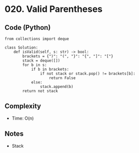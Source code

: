 # 020. Valid Parentheses

## Code (Python)
```python3
from collections import deque

class Solution:
    def isValid(self, s: str) -> bool:
        brackets = {")": "(", "}": "{", "]": "["}
        stack = deque([])
        for b in s:
            if b in brackets:
                if not stack or stack.pop() != brackets[b]:
                    return False
            else:
                stack.append(b)
        return not stack
```

## Complexity
- Time: O(n)

## Notes
- Stack
